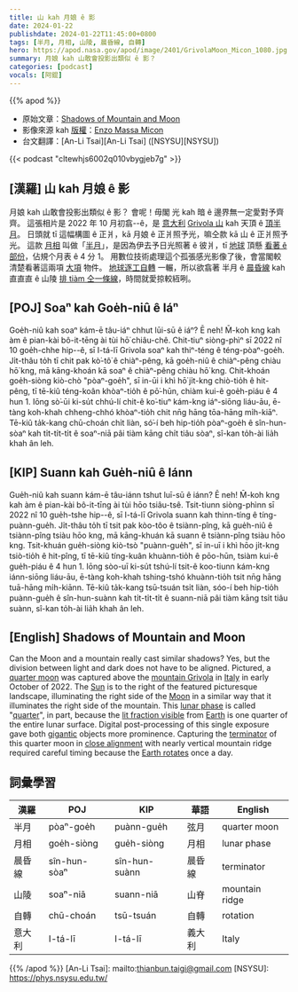 ```yaml
---
title: 山 kah 月娘 ê 影
date: 2024-01-22
publishdate: 2024-01-22T11:45:00+0800
tags: [半月, 月相, 山陵, 晨昏線, 自轉]
hero: https://apod.nasa.gov/apod/image/2401/GrivolaMoon_Micon_1080.jpg
summary: 月娘 kah 山敢會投影出類似 ê 影？
categories: [podcast]
vocals: [阿錕]
---
```


{{% apod %}}

- 原始文章：[Shadows of Mountain and Moon](https://apod.nasa.gov/apod/ap240122.html)
- 影像來源 kah [版權][copyright]：[Enzo Massa Micon](https://www.instagram.com/enzomassamicon/)
- 台文翻譯：[An-Li Tsai][An-Li Tsai] ([NSYSU][NSYSU])

{{< podcast "cltewhjs6002q010vbygjeb7g" >}}

## [漢羅] 山 kah 月娘 ê 影
月娘 kah 山敢會投影出類似 ê 影？
會呢！毋閣 光 kah 暗 ê 邊界無一定愛對予齊齊。
這張相片是 2022 年 10 月初翕--ê，是 [意大利][Italy] [Grivola 山][mountain Grivola] kah 天頂 ê [頂半月][quarter moon]。
日頭就 tī 這幅構圖 ê 正爿，kā 月娘 ê 正爿照予光，嘛仝款 kā 山 ê 正爿照予光。
這款 [月相][lunar phase] 叫做「[半月][quarter]」，是因為伊去予日光照著 ê 彼爿，tī [地球][Earth] 頂懸 [看著 ê 部份][lit fraction visible]，佔規个月表 ê 4 分 1。
用數位技術處理這个孤張感光影像了後，會當閣較清楚看著這兩項 [大項][gigantic] 物件。
[地球逐工自轉][Earth rotates] 一輾，所以欲翕著 半月 ê [晨昏線][terminator] kah 直直直 ê 山陵 [排 tiàm 仝一條線][close alignment]，時間就愛掠較絚咧。

## [POJ] Soaⁿ kah Goe̍h-niû ê Iáⁿ
Goe̍h-niû kah soaⁿ kám-ē tâu-iáⁿ chhut lūi-sū ê iáⁿ?
Ē neh!
M̄-koh kng kah àm ê pian-kài bô-it-tēng ài tùi hō͘ chiâu-chê.
Chit-tiuⁿ siòng-phìⁿ sī 2022 nî 10 goe̍h-chhe hip--ê, sī I-tá-lī Grivola soaⁿ kah thiⁿ-téng ê téng-pòaⁿ-goe̍h.
Ji̍t-thâu to̍h tī chit pak kò͘-tô͘ ê chiàⁿ-pêng, kā goe̍h-niû ê chiàⁿ-pêng chiàu hō͘ kng, mā kāng-khoán kā soaⁿ ê chiàⁿ-pêng chiàu hō͘ kng.
Chit-khoán goe̍h-siòng kiò-chò "pòaⁿ-goe̍h", sī in-ūi i khì hō͘ ji̍t-kng chiò-tio̍h ê hit-pêng, tī tē-kiû téng-koân khòaⁿ-tio̍h ê pō͘-hūn, chiàm kui-ê goe̍h-piáu ê 4 hun 1.
Iōng sò͘-ūi ki-su̍t chhú-lí chit-ê ko͘-tiuⁿ kám-kng iáⁿ-siōng liáu-āu, ē-tàng koh-khah chheng-chhó khòaⁿ-tio̍h chit nn̄g hāng tōa-hāng mi̍h-kiāⁿ.
Tē-kiû ta̍k-kang chū-choán chi̍t liàn, só͘-í beh hip-tio̍h pòaⁿ-goe̍h ê sîn-hun-sòaⁿ kah ti̍t-ti̍t-ti̍t ê soaⁿ-niā pâi tiàm kāng chi̍t tiâu sòaⁿ, sî-kan to̍h-ài lia̍h khah ân leh.

## [KIP] Suann kah Gue̍h-niû ê Iánn
Gue̍h-niû kah suann kám-ē tâu-iánn tshut luī-sū ê iánn?
Ē neh!
M̄-koh kng kah àm ê pian-kài bô-it-tīng ài tùi hōo tsiâu-tsê.
Tsit-tiunn siòng-phìnn sī 2022 nî 10 gue̍h-tshe hip--ê, sī I-tá-lī Grivola suann kah thinn-tíng ê tíng-puànn-gue̍h.
Ji̍t-thâu to̍h tī tsit pak kòo-tôo ê tsiànn-pîng, kā gue̍h-niû ê tsiànn-pîng tsiàu hōo kng, mā kāng-khuán kā suann ê tsiànn-pîng tsiàu hōo kng.
Tsit-khuán gue̍h-siòng kiò-tsò "puànn-gue̍h", sī in-uī i khì hōo ji̍t-kng tsiò-tio̍h ê hit-pîng, tī tē-kiû tíng-kuân khuànn-tio̍h ê pōo-hūn, tsiàm kui-ê gue̍h-piáu ê 4 hun 1.
Iōng sòo-uī ki-su̍t tshú-lí tsit-ê koo-tiunn kám-kng iánn-siōng liáu-āu, ē-tàng koh-khah tshing-tshó khuànn-tio̍h tsit nn̄g hāng tuā-hāng mi̍h-kiānn.
Tē-kiû ta̍k-kang tsū-tsuán tsi̍t liàn, sóo-í beh hip-tio̍h puànn-gue̍h ê sîn-hun-suànn kah ti̍t-ti̍t-ti̍t ê suann-niā pâi tiàm kāng tsi̍t tiâu suànn, sî-kan to̍h-ài lia̍h khah ân leh.

## [English] Shadows of Mountain and Moon
Can the Moon and a mountain really cast similar shadows?
Yes, but the division between light and dark does not have to be aligned.
Pictured, a [quarter moon][quarter moon] was captured above the [mountain Grivola][mountain Grivola] in [Italy][Italy] in early October of 2022.
The [Sun][Sun] is to the right of the featured picturesque landscape, illuminating the right side of the [Moon][Moon] in a similar way that it illuminates the right side of the mountain.
This [lunar phase][lunar phase] is called "[quarter][quarter]", in part, because the [lit fraction visible][lit fraction visible] from [Earth][Earth] is one quarter of the entire lunar surface.
Digital post-processing of this single exposure gave both [gigantic][gigantic] objects more prominence.
Capturing the [terminator][terminator] of this quarter moon in [close alignment][close alignment] with nearly vertical mountain ridge required careful timing because the [Earth rotates][Earth rotates] once a day.

## 詞彙學習

|漢羅|POJ|KIP|華語|English|
|-|-|-|-|-|
|半月|pòaⁿ-goe̍h|puànn-gue̍h|弦月|quarter moon|
|月相|goe̍h-siòng|gue̍h-siòng|月相|lunar phase|
|晨昏線|sîn-hun-sòaⁿ|sîn-hun-suànn|晨昏線|terminator|
|山陵|soaⁿ-niā|suann-niā|山脊|mountain ridge|
|自轉|chū-choán|tsū-tsuán|自轉|rotation|
|意大利|I-tá-lī|I-tá-lī|義大利|Italy|

{{% /apod %}}
[An-Li Tsai]: mailto:thianbun.taigi@gmail.com
[NSYSU]: https://phys.nsysu.edu.tw/

[copyright]: https://apod.nasa.gov/apod/fap/lib/about_apod.html#srapply
[License]: https://creativecommons.org/licenses/by/3.0/

[quarter moon]:https://apod.nasa.gov/apod/ap041021.html
[mountain Grivola]:https://youtu.be/Boz-IyFv1oQ?t=530
[Italy]:https://en.wikipedia.org/wiki/Italy
[Sun]:https://science.nasa.gov/sun/
[Moon]:https://science.nasa.gov/moon/
[lunar phase]:https://spaceplace.nasa.gov/moon-phases/
[quarter]:https://apod.nasa.gov/apod/ap231021.html
[lit fraction visible]:https://en.wikipedia.org/wiki/Lunar_phase
[Earth]:https://apod.nasa.gov/apod/ap220206.html
[gigantic]:https://get.pxhere.com/photo/pet-kitten-cat-mammal-close-up-nose-whiskers-vertebrate-maine-coon-cat-cat-cat-norwegian-forest-cat-european-shorthair-burmilla-small-to-medium-sized-cats-cat-like-mammal-carnivoran-domestic-short-haired-cat-domestic-long-haired-cat-british-semi-longhair-turkish-angora-997523.jpg
[terminator]:https://en.wikipedia.org/wiki/Terminator_(solar)
[close alignment]:https://apod.nasa.gov/apod/ap200507.html
[Earth rotates]:https://apod.nasa.gov/apod/ap200701.html
